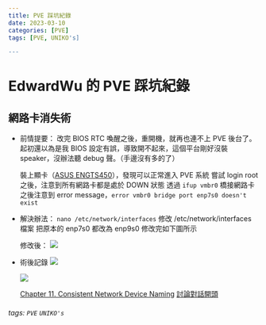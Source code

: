 ```yaml
---
title: PVE 踩坑紀錄
date: 2023-03-10
categories: [PVE]
tags: [PVE, UNIKO's]

---
```


# EdwardWu 的 PVE 踩坑紀錄


網路卡消失術
---
- 前情提要：
    改完 BIOS RTC 喚醒之後，重開機，就再也連不上 PVE 後台了。
    起初還以為是我 BIOS 設定有誤，導致開不起來，這個平台剛好沒裝 speaker，沒辦法聽 debug 聲。（手邊沒有多的了）
    
    裝上顯卡（[ASUS ENGTS450](https://www.asus.com/tw/supportonly/engts450_series/helpdesk_download/)），發現可以正常進入 PVE 系統
    嘗試 login root 之後，注意到所有網路卡都是處於 DOWN 狀態
    透過 `ifup vmbr0` 橋接網路卡之後注意到 error message，`error vmbr0 bridge port enp7s0 doesn't exist`
    
- 解決辦法：
    `nano /etc/network/interfaces`
    修改 /etc/network/interfaces 檔案
    把原本的 enp7s0 都改為 enp9s0
    修改完如下圖所示
    
    修改後：
    ![](https://i.imgur.com/OI02nWh.png)
    
    
    
- 術後記錄
    ![](https://i.imgur.com/3eqid6u.png)
    
    ![](https://i.imgur.com/EvtzqPH.png)
    
    [Chapter 11. Consistent Network Device Naming](https://access.redhat.com/documentation/en-us/red_hat_enterprise_linux/7/html/networking_guide/ch-consistent_network_device_naming)
    [討論對話開頭](https://t.me/homepve/9825/10209)
    
    
    
    
###### tags: `PVE` `UNIKO's`